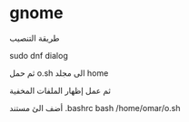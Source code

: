 # gnome
طريقة التنصيب

sudo dnf dialog

ثم حمل o.sh الى مجلد home

ثم عمل إظهار الملفات المخفية

أضف الئ مستند .bashrc
bash /home/omar/o.sh
